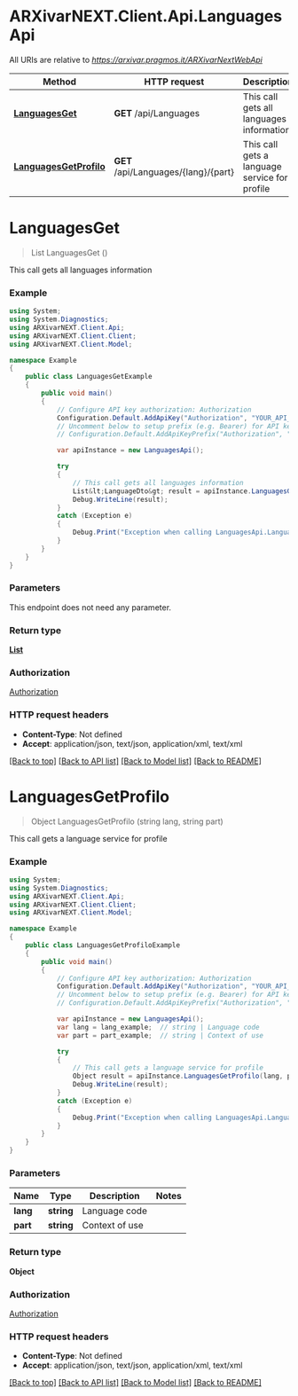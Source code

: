 # ARXivarNEXT.Client.Api.LanguagesApi

All URIs are relative to *https://arxivar.pragmos.it/ARXivarNextWebApi*

Method | HTTP request | Description
------------- | ------------- | -------------
[**LanguagesGet**](LanguagesApi.md#languagesget) | **GET** /api/Languages | This call gets all languages information
[**LanguagesGetProfilo**](LanguagesApi.md#languagesgetprofilo) | **GET** /api/Languages/{lang}/{part} | This call gets a language service for profile


<a name="languagesget"></a>
# **LanguagesGet**
> List<LanguageDto> LanguagesGet ()

This call gets all languages information

### Example
```csharp
using System;
using System.Diagnostics;
using ARXivarNEXT.Client.Api;
using ARXivarNEXT.Client.Client;
using ARXivarNEXT.Client.Model;

namespace Example
{
    public class LanguagesGetExample
    {
        public void main()
        {
            // Configure API key authorization: Authorization
            Configuration.Default.AddApiKey("Authorization", "YOUR_API_KEY");
            // Uncomment below to setup prefix (e.g. Bearer) for API key, if needed
            // Configuration.Default.AddApiKeyPrefix("Authorization", "Bearer");

            var apiInstance = new LanguagesApi();

            try
            {
                // This call gets all languages information
                List&lt;LanguageDto&gt; result = apiInstance.LanguagesGet();
                Debug.WriteLine(result);
            }
            catch (Exception e)
            {
                Debug.Print("Exception when calling LanguagesApi.LanguagesGet: " + e.Message );
            }
        }
    }
}
```

### Parameters
This endpoint does not need any parameter.

### Return type

[**List<LanguageDto>**](LanguageDto.md)

### Authorization

[Authorization](../README.md#Authorization)

### HTTP request headers

 - **Content-Type**: Not defined
 - **Accept**: application/json, text/json, application/xml, text/xml

[[Back to top]](#) [[Back to API list]](../README.md#documentation-for-api-endpoints) [[Back to Model list]](../README.md#documentation-for-models) [[Back to README]](../README.md)

<a name="languagesgetprofilo"></a>
# **LanguagesGetProfilo**
> Object LanguagesGetProfilo (string lang, string part)

This call gets a language service for profile

### Example
```csharp
using System;
using System.Diagnostics;
using ARXivarNEXT.Client.Api;
using ARXivarNEXT.Client.Client;
using ARXivarNEXT.Client.Model;

namespace Example
{
    public class LanguagesGetProfiloExample
    {
        public void main()
        {
            // Configure API key authorization: Authorization
            Configuration.Default.AddApiKey("Authorization", "YOUR_API_KEY");
            // Uncomment below to setup prefix (e.g. Bearer) for API key, if needed
            // Configuration.Default.AddApiKeyPrefix("Authorization", "Bearer");

            var apiInstance = new LanguagesApi();
            var lang = lang_example;  // string | Language code
            var part = part_example;  // string | Context of use

            try
            {
                // This call gets a language service for profile
                Object result = apiInstance.LanguagesGetProfilo(lang, part);
                Debug.WriteLine(result);
            }
            catch (Exception e)
            {
                Debug.Print("Exception when calling LanguagesApi.LanguagesGetProfilo: " + e.Message );
            }
        }
    }
}
```

### Parameters

Name | Type | Description  | Notes
------------- | ------------- | ------------- | -------------
 **lang** | **string**| Language code | 
 **part** | **string**| Context of use | 

### Return type

**Object**

### Authorization

[Authorization](../README.md#Authorization)

### HTTP request headers

 - **Content-Type**: Not defined
 - **Accept**: application/json, text/json, application/xml, text/xml

[[Back to top]](#) [[Back to API list]](../README.md#documentation-for-api-endpoints) [[Back to Model list]](../README.md#documentation-for-models) [[Back to README]](../README.md)

